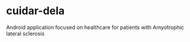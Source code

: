 # cuidar-dela
Android application focused on healthcare for patients with Amyotrophic lateral sclerosis
